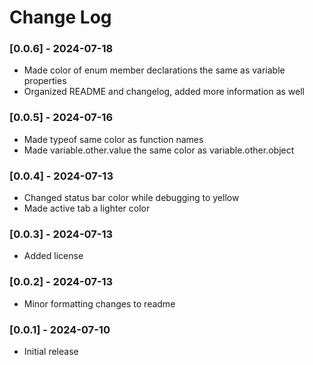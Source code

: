 # Change Log
### [0.0.6] - 2024-07-18
- Made color of enum member declarations the same as variable properties
- Organized README and changelog, added more information as well
### [0.0.5] - 2024-07-16
- Made typeof same color as function names
- Made variable.other.value the same color as variable.other.object
### [0.0.4] - 2024-07-13
- Changed status bar color while debugging to yellow
- Made active tab a lighter color
### [0.0.3] - 2024-07-13
- Added license
### [0.0.2] - 2024-07-13
- Minor formatting changes to readme
### [0.0.1] - 2024-07-10
- Initial release

